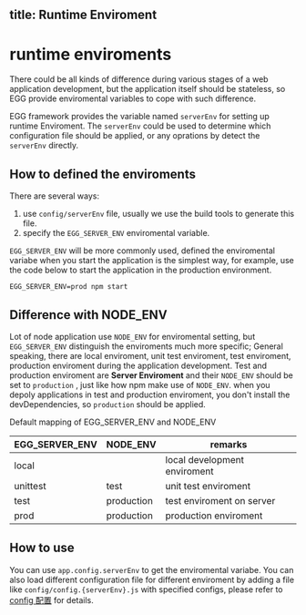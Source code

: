 title: Runtime Enviroment
---

# runtime enviroments

There could be all kinds of difference during various stages of a web application development, but the application itself should be stateless, so EGG provide enviromental variables to cope with such difference.

EGG framework provides the variable named `serverEnv` for setting up runtime Enviroment. The `serverEnv` could be used to determine which configuration file should be applied, or any oprations by detect the `serverEnv` directly. 

## How to defined the enviroments

There are several ways:

1. use `config/serverEnv` file, usually we use the build tools to generate this file.
2. specify the `EGG_SERVER_ENV` enviromental variable.


`EGG_SERVER_ENV` will be more commonly used, defined the enviromental variabe when you start the application is the simplest way, for example, use the code below to start the application in the production environment.

```shell
EGG_SERVER_ENV=prod npm start
```

## Difference with NODE_ENV

Lot of node application use `NODE_ENV` for enviromental setting, but `EGG_SERVER_ENV`  distinguish the enviroments much more specific; General speaking, there are local enviroment, unit test enviroment, test enviroment, production enviroment during the application development. Test and production enviroment are **Server Enviroment** and their `NODE_ENV` should be set to `production` , just like how npm make use of `NODE_ENV`. when you depoly applications in test and production enviroment, you don't install the devDependencies, so `production` should be applied.

Default mapping of EGG_SERVER_ENV and NODE_ENV

EGG_SERVER_ENV | NODE_ENV | remarks
--- | --- | ---
local | | local development enviroment
unittest | test | unit test enviroment
test | production | test enviroment on server
prod | production | production enviroment

## How to use
You can use `app.config.serverEnv` to get the enviromental variabe.
You can also load different configuration file for different enviroment by adding a file like  `config/config.{serverEnv}.js` with specified configs, please refer to  [config 配置](./config.md) for details.
